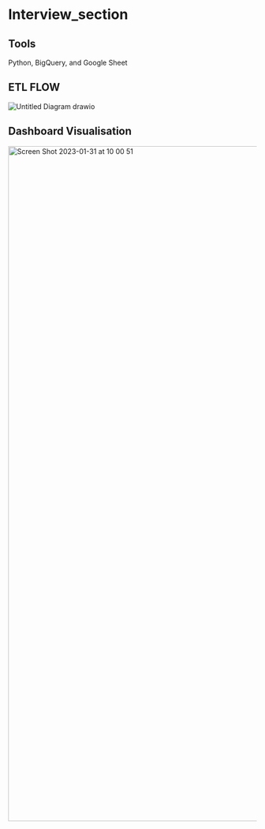# Interview_section
## Tools
Python,
BigQuery, and 
Google Sheet


## ETL FLOW 
![Untitled Diagram drawio](https://user-images.githubusercontent.com/93699162/215657056-54e10da3-0387-437c-acc2-dc110160f40c.png)

## Dashboard Visualisation 
<img width="1368" alt="Screen Shot 2023-01-31 at 10 00 51" src="https://user-images.githubusercontent.com/93699162/215657128-c8edf278-4a8a-4f53-9228-8f7341ae8db4.png">
